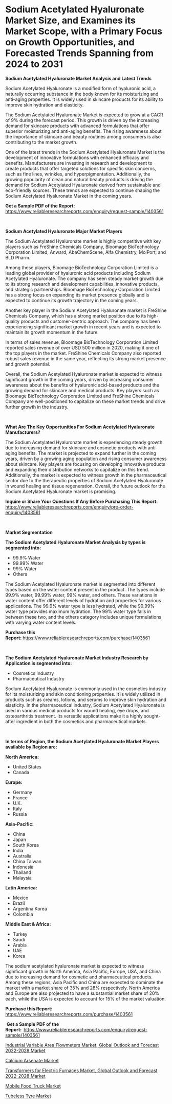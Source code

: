 <p><h1>Sodium Acetylated Hyaluronate Market Size, and Examines its Market Scope, with a Primary Focus on Growth Opportunities, and Forecasted Trends Spanning from 2024 to 2031</h1></p><p><strong>Sodium Acetylated Hyaluronate Market Analysis and Latest Trends</strong></p>
<p><p>Sodium Acetylated Hyaluronate is a modified form of hyaluronic acid, a naturally occurring substance in the body known for its moisturizing and anti-aging properties. It is widely used in skincare products for its ability to improve skin hydration and elasticity.</p><p>The Sodium Acetylated Hyaluronate Market is expected to grow at a CAGR of 9% during the forecast period. This growth is driven by the increasing demand for skincare products with advanced formulations that offer superior moisturizing and anti-aging benefits. The rising awareness about the importance of skincare and beauty routines among consumers is also contributing to the market growth.</p><p>One of the latest trends in the Sodium Acetylated Hyaluronate Market is the development of innovative formulations with enhanced efficacy and benefits. Manufacturers are investing in research and development to create products that offer targeted solutions for specific skin concerns, such as fine lines, wrinkles, and hyperpigmentation. Additionally, the growing popularity of clean and natural beauty products is driving the demand for Sodium Acetylated Hyaluronate derived from sustainable and eco-friendly sources. These trends are expected to continue shaping the Sodium Acetylated Hyaluronate Market in the coming years.</p></p>
<p><strong>Get a Sample PDF of the Report:&nbsp;</strong> <a href="https://www.reliableresearchreports.com/enquiry/request-sample/1403561">https://www.reliableresearchreports.com/enquiry/request-sample/1403561</a></p>
<p>&nbsp;</p>
<p><strong>Sodium Acetylated Hyaluronate Major Market Players</strong></p>
<p><p>The Sodium Acetylated Hyaluronate market is highly competitive with key players such as FreShine Chemicals Company, Bloomage BioTechnology Corporation Limited, Anward, AbaChemScene, Alfa Chemistry, MolPort, and BLD Pharm. </p><p>Among these players, Bloomage BioTechnology Corporation Limited is a leading global provider of hyaluronic acid products including Sodium Acetylated Hyaluronate. The company has seen steady market growth due to its strong research and development capabilities, innovative products, and strategic partnerships. Bloomage BioTechnology Corporation Limited has a strong focus on expanding its market presence globally and is expected to continue its growth trajectory in the coming years.</p><p>Another key player in the Sodium Acetylated Hyaluronate market is FreShine Chemicals Company, which has a strong market position due to its high-quality products and customer-centric approach. The company has been experiencing significant market growth in recent years and is expected to maintain its growth momentum in the future.</p><p>In terms of sales revenue, Bloomage BioTechnology Corporation Limited reported sales revenue of over USD 500 million in 2020, making it one of the top players in the market. FreShine Chemicals Company also reported robust sales revenue in the same year, reflecting its strong market presence and growth potential.</p><p>Overall, the Sodium Acetylated Hyaluronate market is expected to witness significant growth in the coming years, driven by increasing consumer awareness about the benefits of hyaluronic acid-based products and the growing demand for skincare and medical products. Key players such as Bloomage BioTechnology Corporation Limited and FreShine Chemicals Company are well-positioned to capitalize on these market trends and drive further growth in the industry.</p></p>
<p>&nbsp;</p>
<p><strong>What Are The Key Opportunities For Sodium Acetylated Hyaluronate Manufacturers?</strong></p>
<p><p>The Sodium Acetylated Hyaluronate market is experiencing steady growth due to increasing demand for skincare and cosmetic products with anti-aging benefits. The market is projected to expand further in the coming years, driven by a growing aging population and rising consumer awareness about skincare. Key players are focusing on developing innovative products and expanding their distribution networks to capitalize on this trend. Additionally, the market is expected to witness growth in the pharmaceutical sector due to the therapeutic properties of Sodium Acetylated Hyaluronate in wound healing and tissue regeneration. Overall, the future outlook for the Sodium Acetylated Hyaluronate market is promising.</p></p>
<p><strong>Inquire or Share Your Questions If Any Before Purchasing This Report:</strong> <a href="https://www.reliableresearchreports.com/enquiry/pre-order-enquiry/1403561">https://www.reliableresearchreports.com/enquiry/pre-order-enquiry/1403561</a></p>
<p>&nbsp;</p>
<p><strong>Market Segmentation</strong></p>
<p><strong>The Sodium Acetylated Hyaluronate Market Analysis by types is segmented into:</strong></p>
<p><ul><li>99.9% Water</li><li>99.99% Water</li><li>99% Water</li><li>Others</li></ul></p>
<p><p>The Sodium Acetylated Hyaluronate market is segmented into different types based on the water content present in the product. The types include 99.9% water, 99.99% water, 99% water, and others. These variations in water content offer different levels of hydration and properties for various applications. The 99.9% water type is less hydrated, while the 99.99% water type provides maximum hydration. The 99% water type falls in between these two, and the others category includes unique formulations with varying water content levels.</p></p>
<p><strong>Purchase this Report:&nbsp;</strong><a href="https://www.reliableresearchreports.com/purchase/1403561">https://www.reliableresearchreports.com/purchase/1403561</a></p>
<p>&nbsp;</p>
<p><strong>The Sodium Acetylated Hyaluronate Market Industry Research by Application is segmented into:</strong></p>
<p><ul><li>Cosmetics Industry</li><li>Pharmaceutical Industry</li></ul></p>
<p><p>Sodium Acetylated Hyaluronate is commonly used in the cosmetics industry for its moisturizing and skin conditioning properties. It is widely utilized in products such as creams, lotions, and serums to improve skin hydration and elasticity. In the pharmaceutical industry, Sodium Acetylated Hyaluronate is used in various medical products for wound healing, eye drops, and osteoarthritis treatment. Its versatile applications make it a highly sought-after ingredient in both the cosmetics and pharmaceutical markets.</p></p>
<p>&nbsp;</p>
<p><strong>In terms of Region, the Sodium Acetylated Hyaluronate Market Players available by Region are:</strong></p>
<p>
    <p> <strong> North America: </strong>
        <ul>
            <li>United States</li>
            <li>Canada</li>
        </ul>
        </p> 
    <p> <strong> Europe: </strong>
        <ul>
            <li>Germany</li>
            <li>France</li>
            <li>U.K.</li>
            <li>Italy</li>
            <li>Russia</li>
        </ul>
        </p> 
    <p> <strong> Asia-Pacific: </strong>
        <ul>
            <li>China</li>
            <li>Japan</li>
            <li>South Korea</li>
            <li>India</li>
            <li>Australia</li>
            <li>China Taiwan</li>
            <li>Indonesia</li>
            <li>Thailand</li>
            <li>Malaysia</li>
        </ul>
        </p> 
    <p> <strong> Latin America: </strong>
        <ul>
            <li>Mexico</li>
            <li>Brazil</li>
            <li>Argentina Korea</li>
            <li>Colombia</li>
        </ul>
        </p> 
    <p> <strong> Middle East & Africa: </strong>
        <ul>
            <li>Turkey</li>
            <li>Saudi</li>
            <li>Arabia</li>
            <li>UAE</li>
            <li>Korea</li>
        </ul>
    </p>
    </p>
<p><p>The sodium acetylated hyaluronate market is expected to witness significant growth in North America, Asia Pacific, Europe, USA, and China due to increasing demand for cosmetic and pharmaceutical products. Among these regions, Asia Pacific and China are expected to dominate the market with a market share of 35% and 28% respectively. North America and Europe are also projected to have a substantial market share of 20% each, while the USA is expected to account for 15% of the market valuation.</p></p>
<p><strong>Purchase this Report: </strong><a href="https://www.reliableresearchreports.com/purchase/1403561">https://www.reliableresearchreports.com/purchase/1403561</a></p>
<p>&nbsp;<strong>Get a Sample PDF of the Report:&nbsp;&nbsp;</strong><a href="https://www.reliableresearchreports.com/enquiry/request-sample/1403561">https://www.reliableresearchreports.com/enquiry/request-sample/1403561</a></p>
<p><strong></strong></p>
<p><p><a href="https://woozy-pyroraptor-a1f.notion.site/Industrial-Variable-Area-Flowmeters-Market-Global-Outlook-and-Forecast-2022-2028-Market-Size-Share-55e0ab9d8003493db4502635de6449f8">Industrial Variable Area Flowmeters Market, Global Outlook and Forecast 2022-2028 Market</a></p><p><a href="https://github.com/indrystar/Market-Research-Report-List-2/blob/main/calcium-arsenate-market.md">Calcium Arsenate Market</a></p><p><a href="https://automatic-knee-4c7.notion.site/Transformers-for-Electric-Furnaces-Market-Global-Outlook-and-Forecast-2022-2028-Market-Size-Growing-b91f42393c85422ea9fa10b87381ee79">Transformers for Electric Furnaces Market, Global Outlook and Forecast 2022-2028 Market</a></p><p><a href="https://view.publitas.com/reportprime-1/mobile-food-truck-market-furnish-information-about-market-size-market-share-market-dynamics-and-projections-spanning-from-2024-to-2031/">Mobile Food Truck Market</a></p><p><a href="https://view.publitas.com/reportprime-1/tubeless-tyre-market-size-share-trends-analysis-report-by-application-regional-outlook-competitive-strategies-and-segment-forecasts-2024-2031/">Tubeless Tyre Market</a></p></p>